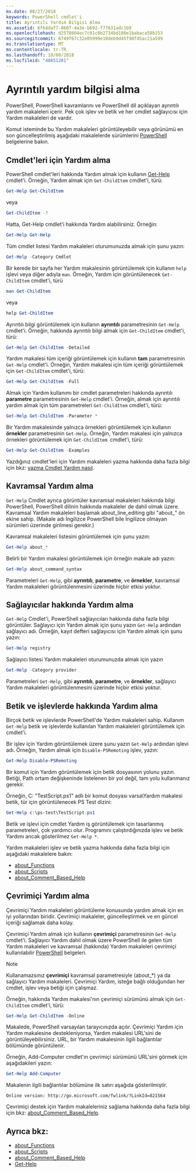 ```yaml
---
ms.date: 08/27/2018
keywords: PowerShell cmdlet'i
title: Ayrıntılı Yardım Bilgisi Alma
ms.assetid: 6fb4daf7-8607-4a3e-b692-f77631adc1b9
ms.openlocfilehash: d2578604ec7c01c0b2734bd180e1babaca58b153
ms.sourcegitcommit: 6749f67c32e05999e10deb9d45f90f45ac21a599
ms.translationtype: MT
ms.contentlocale: tr-TR
ms.lasthandoff: 10/08/2018
ms.locfileid: "48851281"
---
```

# <a name="getting-detailed-help-information"></a>Ayrıntılı yardım bilgisi alma

PowerShell, PowerShell kavramlarını ve PowerShell dil açıklayan ayrıntılı yardım makaleleri içerir. Pek çok işlev ve betik ve her cmdlet sağlayıcısı için Yardım makaleleri de vardır.

Komut isteminde bu Yardım makaleleri görüntüleyebilir veya görünümü en son güncelleştirilmiş aşağıdaki makalelerde sürümlerini [PowerShell](/powershell/scripting/powershell-scripting) belgelerine bakın.

## <a name="getting-help-for-cmdlets"></a>Cmdlet'leri için Yardım alma

PowerShell cmdlet'leri hakkında Yardım almak için kullanın [Get-Help](/powershell/module/microsoft.powershell.core/Get-Help) cmdlet'i. Örneğin, Yardım almak için `Get-ChildItem` cmdlet'i, türü:

```powershell
Get-Help Get-ChildItem
```

veya

```powershell
Get-ChildItem -?
```

Hatta, Get-Help cmdlet'i hakkında Yardım alabilirsiniz. Örneğin:

```powershell
Get-Help Get-Help
```

Tüm cmdlet listesi Yardım makaleleri oturumunuzda almak için şunu yazın:

```powershell
Get-Help -Category Cmdlet
```

Bir kerede bir sayfa her Yardım makalesinin görüntülemek için kullanın `help` işlevi veya diğer adıyla `man`.
Örneğin, Yardım için görüntülenecek `Get-ChildItem` cmdlet'i, türü

```powershell
man Get-ChildItem
```

veya

```powershell
help Get-ChildItem
```

Ayrıntılı bilgi görüntülemek için kullanın **ayrıntılı** parametresinin `Get-Help` cmdlet'i. Örneğin, hakkında ayrıntılı bilgi almak için `Get-ChildItem` cmdlet'i, türü:

```powershell
Get-Help Get-ChildItem -Detailed
```

Yardım makalesi tüm içeriği görüntülemek için kullanın **tam** parametresinin `Get-Help` cmdlet'i. Örneğin, Yardım makalesi için tüm içeriği görüntülemek için `Get-ChildItem` cmdlet'i, türü:

```powershell
Get-Help Get-ChildItem -Full
```

Almak için Yardım kullanımı bir cmdlet parametreleri hakkında ayrıntılı **parametre** parametresinin `Get-Help` cmdlet'i. Örneğin, almak için ayrıntılı yardım almak için tüm parametreleri `Get-ChildItem` cmdlet'i, türü:

```powershell
Get-Help Get-ChildItem -Parameter *
```

Bir Yardım makalesinde yalnızca örnekleri görüntülemek için kullanın **örnekler** parametresinin `Get-Help`.
Örneğin, Yardım makalesi için yalnızca örnekleri görüntülemek için `Get-ChildItem `cmdlet'i, türü:

```powershell
Get-Help Get-ChildItem -Examples
```

Yazdığınız cmdlet'leri için Yardım makaleleri yazma hakkında daha fazla bilgi için bkz: [yazma Cmdlet Yardım nasıl](/powershell/developer/help/writing-help-for-windows-powershell-cmdlets).

## <a name="getting-conceptual-help"></a>Kavramsal Yardım alma

`Get-Help` Cmdlet ayrıca görüntüler kavramsal makaleleri hakkında bilgi PowerShell, PowerShell dilinin hakkında makaleler de dahil olmak üzere. Kavramsal Yardım makaleleri başlamak about_line_editing gibi "about_" ön ekine sahip. (Makale adı İngilizce PowerShell bile İngilizce olmayan sürümleri üzerinde girilmesi gerekir.)

Kavramsal makaleleri listesini görüntülemek için şunu yazın:

```powershell
Get-Help about_*
```

Belirli bir Yardım makalesi görüntülemek için örneğin makale adı yazın:

```powershell
Get-Help about_command_syntax
```

Parametreleri `Get-Help`, gibi **ayrıntılı**, **parametre**, ve **örnekler**, kavramsal Yardım makaleleri görüntülenmesini üzerinde hiçbir etkisi yoktur.

## <a name="getting-help-about-providers"></a>Sağlayıcılar hakkında Yardım alma

`Get-Help` Cmdlet'i, PowerShell sağlayıcıları hakkında daha fazla bilgi görüntüler. Sağlayıcı için Yardım almak için şunu yazın `Get-Help` ardından sağlayıcı adı. Örneğin, kayıt defteri sağlayıcısı için Yardım almak için şunu yazın:

```powershell
Get-Help registry
```

Sağlayıcı listesi Yardım makaleleri oturumunuzda almak için yazın

```powershell
Get-Help -Category provider
```

Parametreleri `Get-Help`, gibi **ayrıntılı**, **parametre**, ve **örnekler**, sağlayıcı Yardım makaleleri görüntülenmesini üzerinde hiçbir etkisi yoktur.

## <a name="getting-help-about-scripts-and-functions"></a>Betik ve işlevlerde hakkında Yardım alma

Birçok betik ve işlevlerde PowerShell'de Yardım makaleleri sahip. Kullanım `Get-Help` betik ve işlevlerde kullanılan Yardım makaleleri görüntülemek için cmdlet'i.

Bir işlev için Yardım görüntülemek üzere şunu yazın `Get-Help` ardından işlevi adı. Örneğin, Yardım almak için `Disable-PSRemoting` işlev, yazın:

```powershell
Get-Help Disable-PSRemoting
```

Bir komut için Yardım görüntülemek için betik dosyasının yolunu yazın. Betiği, Path ortam değişkeninde listelenen bir yol değil, tam yolu kullanmanız gerekir.

Örneğin, C: "TestScript.ps1" adlı bir komut dosyası varsa\\Yardım makalesi betik, tür için görüntülenecek PS Test dizini:

```powershell
Get-Help c:\ps-test\TestScript.ps1
```

Betik ve işlevi için cmdlet Yardım iş görüntülemek için tasarlanmış parametreleri, çok yardımcı olur. Programını çalıştırdığınızda işlev ve betik Yardımı ancak gösterilmez `Get-Help *`.

Yardım makaleleri işlev ve betik yazma hakkında daha fazla bilgi için aşağıdaki makalelere bakın:

- [about_Functions](/powershell/module/microsoft.powershell.core/about/about_functions)
- [about_Scripts](/powershell/module/microsoft.powershell.core/about/about_scripts)
- [about_Comment_Based_Help](/powershell/module/microsoft.powershell.core/about/about_comment_based_help)

## <a name="getting-help-online"></a>Çevrimiçi Yardım alma

Çevrimiçi Yardım makaleleri görüntüleme konusunda yardım almak için en iyi yollarından biridir. Çevrimiçi makaleler, güncelleştirmek ve en güncel içeriği sağlamak daha kolay.

Çevrimiçi Yardım almak için kullanın **çevrimiçi** parametresinin `Get-Help` cmdlet'i. Sağlayıcı Yardım dahil olmak üzere PowerShell ile gelen tüm Yardım makaleleri ve kavramsal (hakkında) Yardım makaleleri çevrimiçi kullanılabilir [PowerShell](/powershell/scripting/powershell-scripting) belgeleri.

> [!NOTE]
> Kullanamazsınız **çevrimiçi** kavramsal parametresiyle (about_\*) ya da sağlayıcı Yardım makaleleri.
> Çevrimiçi Yardım, isteğe bağlı olduğundan her cmdlet, işlev veya betiği için çalışmaz.

Örneğin, hakkında Yardım makalesi'nın çevrimiçi sürümünü almak için `Get-ChildItem` cmdlet'i, türü:

```powershell
Get-Help Get-ChildItem -Online
```

Makalede, PowerShell varsayılan tarayıcınızda açılır. Çevrimiçi Yardım için Yardım makalesine destekleniyorsa, Yardım makalesi URL'sini de görüntüleyebilirsiniz. URL, bir Yardım makalesinin ilgili bağlantılar bölümünde görüntülenir.

Örneğin, Add-Computer cmdlet'ın çevrimiçi sürümünü URL'sini görmek için aşağıdakileri yazın:

```powershell
Get-Help Add-Computer
```

Makalenin ilgili bağlantılar bölümüne ilk satırı aşağıda gösterilmiştir.

```Output
Online version: http://go.microsoft.com/fwlink/?LinkId=821564
```

Çevrimiçi destek için Yardım makaleleriniz sağlama hakkında daha fazla bilgi için bkz: [about_Comment_Based_Help](/powershell/module/microsoft.powershell.core/about/about_comment_based_help).

## <a name="see-also"></a>Ayrıca bkz:

- [about_Functions](/powershell/module/microsoft.powershell.core/about/about_functions)
- [about_Scripts](/powershell/module/microsoft.powershell.core/about/about_scripts)
- [about_Comment_Based_Help](/powershell/module/microsoft.powershell.core/about/about_comment_based_help)
- [Get-Help](/powershell/module/microsoft.powershell.core/get-help)
